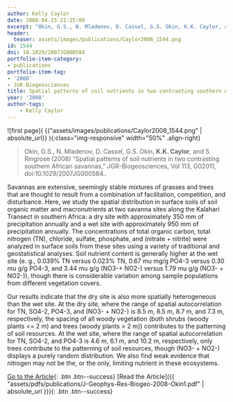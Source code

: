 ```yaml
---
author: Kelly Caylor
date: 2008-04-15 21:25:09
excerpt: "Okin, G.S., N. Mladenov, D. Cassel, G.S. Okin, K.K. Caylor, and S. Ringrose (2008) \u201CSpatial patterns of soil nutrients in two contrasting southern African savannas,\u201D JGR-Biogeosciences, Vol 113, G02011, doi:10.1029/ 2007JG000584."
header:
  teaser: assets/images/publications/Caylor2008_1544.png
id: 1544
doi: 10.1029/2007JG000584
portfolio-item-category:
- publications
portfolio-item-tag:
- '2008'
- JGR-Biogeosciences
title: Spatial patterns of soil nutrients in two contrasting southern African savannas
year: '2008'
author-tags:
    - Kelly Caylor
---
```


![first page]( {{"assets/images/publications/Caylor2008_1544.png" | absolute_url}} ){:class="img-responsive" width="50%" .align-right}

> Okin, G.S., N. Mladenov, D. Cassel, G.S. Okin, **K.K. Caylor**, and S. Ringrose (2008) “Spatial patterns of soil nutrients in two contrasting southern African savannas,” JGR-Biogeosciences, Vol 113, G02011, doi:10.1029/2007JG000584..


Savannas are extensive, seemingly stable mixtures of grasses and trees that are thought to result from a combination of facilitation, competition, and disturbance. Here, we study the spatial distribution in surface soils of soil organic matter and macronutrients at two savanna sites along the Kalahari Transect in southern Africa: a dry site with approximately 350 mm of precipitation annually and a wet site with approximately 950 mm of precipitation annually. The concentrations of total organic carbon, total nitrogen (TN), chloride, sulfate, phosphate, and (nitrate + nitrite) were analyzed in surface soils from these sites using a variety of traditional and geostatistical analyses. Soil nutrient content is generally higher at the wet site (e. g., 0.039% TN versus 0.023% TN, 0.67 mu mg/g PO4-3 versus 0.30 mu g/g PO4-3, and 3.44 mu g/g (NO3-+ NO2-) versus 1.79 mu g/g (NO3- + NO2-)), though there is considerable variation among sample populations from different vegetation covers. 

Our results indicate that the dry site is also more spatially heterogeneous than the wet site. At the dry site, where the range of spatial autocorrelation for TN, SO4-2, PO4-3, and (NO3- + NO2-) is 8.5 m, 8.5 m, 8.7 m, and 7.3 m, respectively, the spacing of all woody vegetation (both shrubs (woody plants <= 2 m) and trees (woody plants > 2 m)) contributes to the patterning of soil resources. At the wet site, where the range of spatial autocorrelation for TN, SO4-2, and PO4-3 is 4.6 m, 6.1 m, and 10.2 m, respectively, only trees contribute to the patterning of soil resources, though (NO3- + NO2-) displays a purely random distribution. We also find weak evidence that nitrogen may not be the, or the only, limiting nutrient in these ecosystems.


[Go to the Article](http://dx.doi.org/10.1029/2007JG000584){: .btn .btn--success} [Read the Article]({{ "assets/pdfs/publications/J-Geophys-Res-Biogeo-2008-Okin1.pdf" | absolute_url }}){: .btn .btn--success}